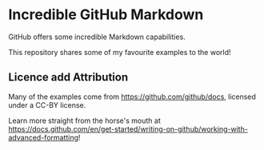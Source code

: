 # Incredible GitHub Markdown

GitHub offers some incredible Markdown capabilities.

This repository shares some of my favourite examples to the world!


## Licence add Attribution

Many of the examples come from https://github.com/github/docs, licensed under a CC-BY license.

Learn more straight from the horse's mouth at https://docs.github.com/en/get-started/writing-on-github/working-with-advanced-formatting!
